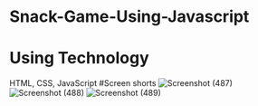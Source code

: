 # Snack-Game-Using-Javascript
# Using Technology
HTML, CSS, JavaScript
#Screen shorts
![Screenshot (487)](https://user-images.githubusercontent.com/93989396/219435119-ffe17e09-31f2-4f83-a5a0-0887d053a146.png)
![Screenshot (488)](https://user-images.githubusercontent.com/93989396/219435134-d90aadd9-9eb6-45b9-a533-34daeb66ec11.png)
![Screenshot (489)](https://user-images.githubusercontent.com/93989396/219435145-dd0d6fdf-fea5-4bd2-aa2c-08eea1a4bb08.png)
